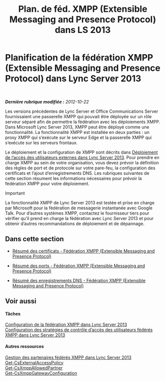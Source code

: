 ﻿---
title: "Plan. de féd. XMPP (Extensible Messaging and Presence Protocol) dans LS 2013"
TOCtitle: "Plan. de féd. XMPP (Extensible Messaging and Presence Protocol) dans LS 2013"
ms:assetid: 952b33e2-1f58-4831-9a39-1dfec2a316ad
ms:mtpsurl: https://technet.microsoft.com/fr-fr/library/JJ205107(v=OCS.15)
ms:contentKeyID: 49298113
ms.date: 05/20/2016
mtps_version: v=OCS.15
ms.translationtype: HT
---

# Planification de la fédération XMPP (Extensible Messaging and Presence Protocol) dans Lync Server 2013

 

_**Dernière rubrique modifiée :** 2012-10-22_

Les versions précédentes de Lync Server et Office Communications Server fournissaient une passerelle XMPP qui pouvait être déployée sur un rôle serveur séparé afin de permettre la fédération avec les déploiements XMPP. Dans Microsoft Lync Server 2013, XMPP peut être déployé comme une fonctionnalité. La fonctionnalité XMPP est installée en deux parties : un proxy XMPP qui s’exécute sur le serveur Edge et la passerelle XMPP qui s’exécute sur les serveurs frontaux.

Le déploiement et la configuration de XMPP sont décrits dans [Déploiement de l’accès des utilisateurs externes dans Lync Server 2013](lync-server-2013-deploying-external-user-access.md). Pour prendre en charge XMPP au sein de votre organisation, vous devez prévoir la définition des règles de port et de protocole sur votre pare-feu, la configuration des certificats et l’ajout d’enregistrements DNS. Les rubriques suivantes de cette section résument les informations nécessaires pour prévoir la fédération XMPP pour votre déploiement.

> [!IMPORTANT]  
> La fonctionnalité XMPP de Lync Server 2013 est testée et prise en charge par Microsoft pour la fédération de messagerie instantanée avec Google Talk. Pour d’autres systèmes XMPP, contactez le fournisseur tiers pour vérifier qu’il prend en charge la fédération avec Lync Server 2013 et pour obtenir d’autres recommandations de déploiement et de dépannage.

## Dans cette section

  - [Résumé des certificats - Fédération XMPP (Extensible Messaging and Presence Protocol)](lync-server-2013-certificate-summary-extensible-messaging-and-presence-protocol-xmpp-federation.md)

  - [Résumé des ports - Fédération XMPP (Extensible Messaging and Presence Protocol)](lync-server-2013-port-summary-extensible-messaging-and-presence-protocol-xmpp-federation.md)

  - [Résumé des enregistrements DNS - Fédération XMPP (Extensible Messaging and Presence Protocol)](lync-server-2013-dns-summary-extensible-messaging-and-presence-protocol-xmpp-federation.md)

## Voir aussi

#### Tâches

[Configuration de la fédération XMPP dans Lync Server 2013](lync-server-2013-setting-up-xmpp-federation.md)  
[Configuration des stratégies de contrôle d’accès des utilisateurs fédérés XMPP dans Lync Server 2013](lync-server-2013-configure-policies-to-control-xmpp-federated-user-access.md)  

#### Autres ressources

[Gestion des partenaires fédérés XMPP dans Lync Server 2013](lync-server-2013-manage-xmpp-federated-partners-for-your-organization.md)  
[Get-CsExternalAccessPolicy](https://docs.microsoft.com/en-us/powershell/module/skype/Get-CsExternalAccessPolicy)  
[Get-CsXmppAllowedPartner](https://docs.microsoft.com/en-us/powershell/module/skype/Get-CsXmppAllowedPartner)  
[Get-CsXmppGatewayConfiguration](https://docs.microsoft.com/en-us/powershell/module/skype/Get-CsXmppGatewayConfiguration)

